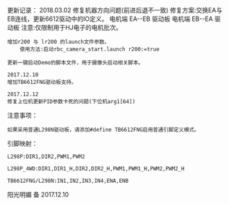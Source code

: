 更新记录：
	2018.03.02
	修复机器方向问题(前进后退不一致)
		修复方案:交换EA与EB连线，更新6612驱动中的IO定义。
		电机端 EA--EB 驱动板
		电机端 EB--EA 驱动板
		注意:仅限制用于HJ电子的电机批次。

	增加r200 与 lr200 的launch文件参数。
		使用方法:启动rbc_camera_start.launch r200:=true

	更新一键启动Demo的脚本文件，用于摄像头启动相关脚本。
	
	2017.12.10
	增加TB6612FNG驱动板支持。

	2017.12.12
	修复上位机更新PID参数卡死的问题(下位机arg1[64])

注意事项：

	如果采用普通L298N驱动板，请添加#define TB6612FNG启用普通引脚定义模式。

引脚映射：

	L298P:DIR1,DIR2,PWM1,PWM2

	L298P_4WD:DIR1,DIR1_H,DIR2,DIR2_H,PWM1,PWM1_H,PWM2,PWM2_H

	TB6612FNG/L298N:IN1,IN2,IN3,IN4,ENA,ENB

阳光明媚 备 2017.12.10
